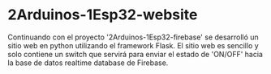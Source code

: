 # 2Arduinos-1Esp32-website
Continuando con el proyecto '2Arduinos-1Esp32-firebase' se desarrolló un sitio web en python utilizando el framework Flask. El sitio web es sencillo y solo contiene un switch que servirá para enviar el estado de 'ON/OFF' hacia la base de datos realtime database de Firebase.
